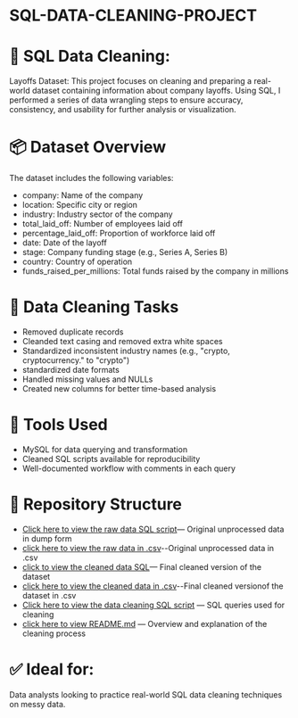 # SQL-DATA-CLEANING-PROJECT
# 🧹 SQL Data Cleaning: 
Layoffs Dataset: This project focuses on cleaning and preparing a real-world dataset containing information about company layoffs. Using SQL, I performed a series of data wrangling steps to ensure accuracy, consistency, and usability for further analysis or visualization.


# 📦  Dataset Overview
The dataset includes the following variables:
* company: Name of the company
* location: Specific city or region
* industry: Industry sector of the company
* total_laid_off: Number of employees laid off
* percentage_laid_off: Proportion of workforce laid off
* date: Date of the layoff
* stage: Company funding stage (e.g., Series A, Series B)
* country: Country of operation
* funds_raised_per_millions: Total funds raised by the company in millions

# 🧽 Data Cleaning Tasks

* Removed duplicate records
* Cleanded text casing and removed extra white spaces
* Standardized inconsistent industry names (e.g., "crypto, cryptocurrency." to "crypto")
* standardized date formats
* Handled missing values and NULLs
* Created new columns for better time-based analysis

  
# 🔧 Tools Used
* MySQL for data querying and transformation
* Cleaned SQL scripts available for reproducibility
* Well-documented workflow with comments in each query

# 📂 Repository Structure
* [Click here to view the raw data SQL script](https://github.com/OgaPrecious/SQL-DATA-CLEANING-PROJECT/blob/main/01_raw_data.sql)— Original unprocessed data in dump form
* [click here to view the raw data in .csv](https://github.com/OgaPrecious/SQL-DATA-CLEANING-PROJECT/blob/main/02_raw_data.csv)--Original unprocessed data in .csv
* [click to view the cleaned data SQL](https://github.com/OgaPrecious/SQL-DATA-CLEANING-PROJECT/blob/main/cleaned_data.sql)— Final cleaned version of the dataset
* [click here to view the cleaned data in .csv](https://github.com/OgaPrecious/SQL-DATA-CLEANING-PROJECT/blob/main/03_cleaned_data.csv)--Final cleaned versionof the dataset in .csv
* [Click here to view the data cleaning SQL script](https://github.com/OgaPrecious/SQL-DATA-CLEANING-PROJECT/blob/main/02_data_cleaning.sql) — SQL queries used for cleaning
* [click here to view README.md](https://github.com/OgaPrecious/SQL-DATA-CLEANING-PROJECT#) — Overview and explanation of the cleaning process

# ✅ Ideal for: 
Data analysts looking to practice real-world SQL data cleaning techniques on messy data.

